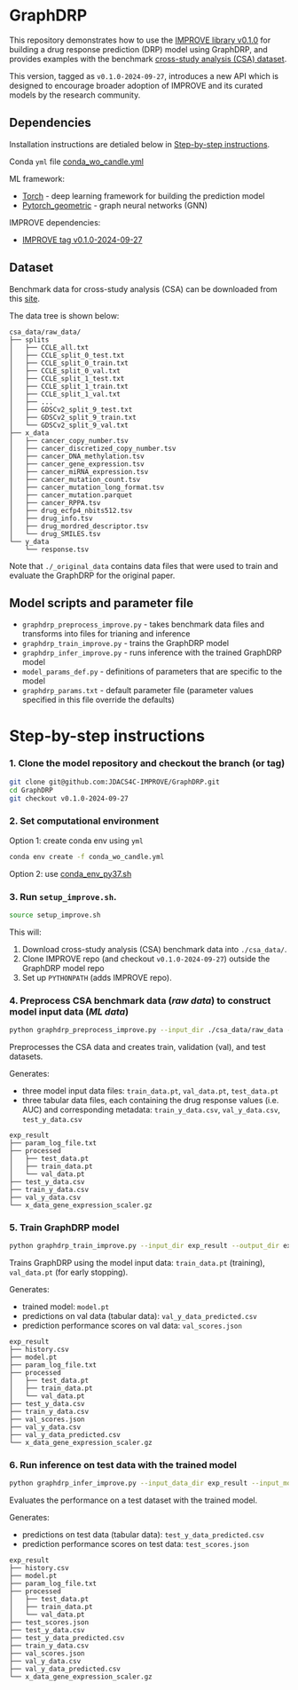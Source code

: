 # GraphDRP

This repository demonstrates how to use the [IMPROVE library v0.1.0](https://jdacs4c-improve.github.io/docs/v0.1.0-alpha/) for building a drug response prediction (DRP) model using GraphDRP, and provides examples with the benchmark [cross-study analysis (CSA) dataset](https://web.cels.anl.gov/projects/IMPROVE_FTP/candle/public/improve/benchmarks/single_drug_drp/benchmark-data-pilot1/csa_data/).

This version, tagged as `v0.1.0-2024-09-27`, introduces a new API which is designed to encourage broader adoption of IMPROVE and its curated models by the research community.



## Dependencies
Installation instructions are detialed below in [Step-by-step instructions](#step-by-step-instructions).

Conda `yml` file [conda_wo_candle.yml](./conda_wo_candle.yml)

ML framework:
+ [Torch](https://pytorch.org/) - deep learning framework for building the prediction model
+ [Pytorch_geometric](https://github.com/rusty1s/pytorch_geometric) - graph neural networks (GNN)

IMPROVE dependencies:
+ [IMPROVE tag v0.1.0-2024-09-27](https://github.com/JDACS4C-IMPROVE/IMPROVE/tree/v0.1.0-2024-09-27)



## Dataset
Benchmark data for cross-study analysis (CSA) can be downloaded from this [site](https://web.cels.anl.gov/projects/IMPROVE_FTP/candle/public/improve/benchmarks/single_drug_drp/benchmark-data-pilot1/csa_data/).

The data tree is shown below:
```
csa_data/raw_data/
├── splits
│   ├── CCLE_all.txt
│   ├── CCLE_split_0_test.txt
│   ├── CCLE_split_0_train.txt
│   ├── CCLE_split_0_val.txt
│   ├── CCLE_split_1_test.txt
│   ├── CCLE_split_1_train.txt
│   ├── CCLE_split_1_val.txt
│   ├── ...
│   ├── GDSCv2_split_9_test.txt
│   ├── GDSCv2_split_9_train.txt
│   └── GDSCv2_split_9_val.txt
├── x_data
│   ├── cancer_copy_number.tsv
│   ├── cancer_discretized_copy_number.tsv
│   ├── cancer_DNA_methylation.tsv
│   ├── cancer_gene_expression.tsv
│   ├── cancer_miRNA_expression.tsv
│   ├── cancer_mutation_count.tsv
│   ├── cancer_mutation_long_format.tsv
│   ├── cancer_mutation.parquet
│   ├── cancer_RPPA.tsv
│   ├── drug_ecfp4_nbits512.tsv
│   ├── drug_info.tsv
│   ├── drug_mordred_descriptor.tsv
│   └── drug_SMILES.tsv
└── y_data
    └── response.tsv
```

Note that `./_original_data` contains data files that were used to train and evaluate the GraphDRP for the original paper.



## Model scripts and parameter file
+ `graphdrp_preprocess_improve.py` - takes benchmark data files and transforms into files for trianing and inference
+ `graphdrp_train_improve.py` - trains the GraphDRP model
+ `graphdrp_infer_improve.py` - runs inference with the trained GraphDRP model
+ `model_params_def.py` - definitions of parameters that are specific to the model
+ `graphdrp_params.txt` - default parameter file (parameter values specified in this file override the defaults)



# Step-by-step instructions

### 1. Clone the model repository and checkout the branch (or tag)
```bash
git clone git@github.com:JDACS4C-IMPROVE/GraphDRP.git
cd GraphDRP
git checkout v0.1.0-2024-09-27
```


### 2. Set computational environment
Option 1: create conda env using `yml`
```bash
conda env create -f conda_wo_candle.yml
```

Option 2: use [conda_env_py37.sh](./conda_env_py37.sh)


### 3. Run `setup_improve.sh`.
```bash
source setup_improve.sh
```

This will:
1. Download cross-study analysis (CSA) benchmark data into `./csa_data/`.
2. Clone IMPROVE repo (and checkout `v0.1.0-2024-09-27`) outside the GraphDRP model repo
3. Set up `PYTHONPATH` (adds IMPROVE repo).


### 4. Preprocess CSA benchmark data (_raw data_) to construct model input data (_ML data_)
```bash
python graphdrp_preprocess_improve.py --input_dir ./csa_data/raw_data --output_dir exp_result
```

Preprocesses the CSA data and creates train, validation (val), and test datasets.

Generates:
* three model input data files: `train_data.pt`, `val_data.pt`, `test_data.pt`
* three tabular data files, each containing the drug response values (i.e. AUC) and corresponding metadata: `train_y_data.csv`, `val_y_data.csv`, `test_y_data.csv`

```
exp_result
├── param_log_file.txt
├── processed
│   ├── test_data.pt
│   ├── train_data.pt
│   └── val_data.pt
├── test_y_data.csv
├── train_y_data.csv
├── val_y_data.csv
└── x_data_gene_expression_scaler.gz
```


### 5. Train GraphDRP model
```bash
python graphdrp_train_improve.py --input_dir exp_result --output_dir exp_result
```

Trains GraphDRP using the model input data: `train_data.pt` (training), `val_data.pt` (for early stopping).

Generates:
* trained model: `model.pt`
* predictions on val data (tabular data): `val_y_data_predicted.csv`
* prediction performance scores on val data: `val_scores.json`
```
exp_result
├── history.csv
├── model.pt
├── param_log_file.txt
├── processed
│   ├── test_data.pt
│   ├── train_data.pt
│   └── val_data.pt
├── test_y_data.csv
├── train_y_data.csv
├── val_scores.json
├── val_y_data.csv
├── val_y_data_predicted.csv
└── x_data_gene_expression_scaler.gz
```


### 6. Run inference on test data with the trained model
```bash
python graphdrp_infer_improve.py --input_data_dir exp_result --input_model_dir exp_result --output_dir exp_result --calc_infer_score true
```

Evaluates the performance on a test dataset with the trained model.

Generates:
* predictions on test data (tabular data): `test_y_data_predicted.csv`
* prediction performance scores on test data: `test_scores.json`
```
exp_result
├── history.csv
├── model.pt
├── param_log_file.txt
├── processed
│   ├── test_data.pt
│   ├── train_data.pt
│   └── val_data.pt
├── test_scores.json
├── test_y_data.csv
├── test_y_data_predicted.csv
├── train_y_data.csv
├── val_scores.json
├── val_y_data.csv
├── val_y_data_predicted.csv
└── x_data_gene_expression_scaler.gz
```
